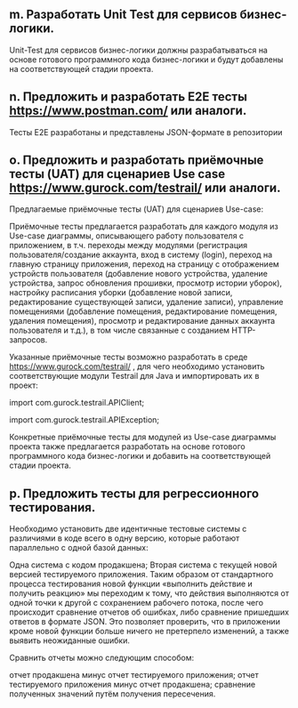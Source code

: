 ## m. Разработать Unit Test для сервисов бизнес-логики.

Unit-Test для сервисов бизнес-логики должны разрабатываться на основе готового программного кода бизнес-логики и будут добавлены на соответствующей стадии проекта.

## n. Предложить и разработать E2E тесты https://www.postman.com/ или аналоги.

Тесты E2E разработаны и представлены JSON-формате в репозитории

## o. Предложить и разработать приёмочные тесты (UAT) для сценариев Use case https://www.gurock.com/testrail/ или аналоги.

Предлагаемые приёмочные тесты (UAT) для сценариев Use-case:

Приёмочные тесты предлагается разработать для каждого модуля из Use-case диаграммы, описывающего работу пользователя с приложением, в т.ч. переходы между модулями (регистрация пользователя/создание аккаунта, вход в систему (login), переход на главную страницу приложения, переход на страницу с отображением устройств пользователя (добавление нового устройства, удаление устройства, запрос обновления прошивки, просмотр истории уборок), настройку расписания уборки (добавление новой записи, редактирование существующей записи, удаление записи), управление помещениями (добавление помещения, редактирование помещения, удаления помещения), просмотр и редактирование данных аккаунта пользователя и т.д.), в том числе связанные с созданием HTTP-запросов.

Указанные приёмочные тесты возможно разработать в среде https://www.gurock.com/testrail/ , для чего необходимо установить соответствующие модули Testrail для Java и импортировать их в проект:

import com.gurock.testrail.APIClient;

import com.gurock.testrail.APIException;

Конкретные приёмочные тесты для модулей из Use-case диаграммы проекта также предлагается разработать на основе готового программного кода бизнес-логики и добавить на соответствующей стадии проекта.

## p. Предложить тесты для регрессионного тестирования.

Необходимо установить две идентичные тестовые системы с различиями в коде всего в одну версию, которые работают параллельно с одной базой данных:

Одна система с кодом продакшена;
Вторая система с текущей новой версией тестируемого приложения.
Таким образом от стандартного процесса тестирования новой функции «выполнить действие и получить реакцию» мы переходим к тому, что действия выполняются от одной точки к другой с сохранением рабочего потока, после чего происходит сравнение отчетов об ошибках, либо сравнение пришедших ответов в формате JSON. Это позволяет проверить, что в приложении кроме новой функции больше ничего не претерпело изменений, а также выявить неожиданные ошибки.

Сравнить отчеты можно следующим способом:

отчет продакшена минус отчет тестируемого приложения;
отчет тестируемого приложения минус отчет продакшена;
сравнение полученных значений путём получения пересечения.
